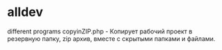 # alldev
different programs
copyinZIP.php - Копирует рабочий проект в резервную папку,   zip архив, вместе c скрытыми папками и файлами.
